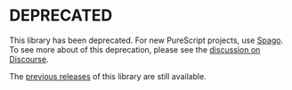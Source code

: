 # DEPRECATED

This library has been deprecated. For new PureScript projects, use [Spago](https://github.com/purescript/spago). To see more about of this deprecation, please see the [discussion on Discourse](https://discourse.purescript.org/t/proposed-purescript-contrib-library-deprecations).

The [previous releases](https://github.com/purescript-deprecated/grunt-init-purescript/releases) of this library are still available.

